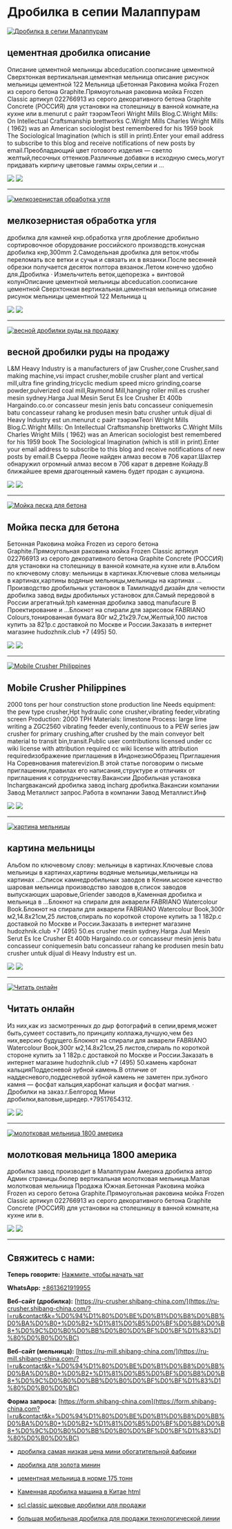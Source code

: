 # Дробилка в сепии Малаппурам

<a href="https://swt.shibang-china.com/?l=ru&img&k=%D0%94%D1%80%D0%BE%D0%B1%D0%B8%D0%BB%D0%BA%D0%B0+%D0%B2+%D1%81%D0%B5%D0%BF%D0%B8%D0%B8+%D0%9C%D0%B0%D0%BB%D0%B0%D0%BF%D0%BF%D1%83%D1%80%D0%B0%D0%BC" target="_blank">![Дробилка в сепии Малаппурам](http://static.shibang-china.com/all-800x300/1157.jpg)</a>

## цементная дробилка описание
Описание цементной мельницы abceducation.coописание цементной Сверхтонкая вертикальная.цементная мельница описание рисунок мельницы цементной 122 Мельница цБетонная Раковина мойка Frozen из серого бетона Graphite.Прямоугольная раковина мойка Frozen Classic артикул 022766913 из серого декоративного бетона Graphite Concrete (РОССИЯ) для установки на столешницу в ванной комнате,на кухне или в.menurut c райт тээрэмTeori Wright Mills Blog.C.Wright Mills: On Intellectual Craftsmanship brettworks C.Wright Mills Charles Wright Mills ( 1962) was an American sociologist best remembered for his 1959 book The Sociological Imagination (which is still in print).Enter your email address to subscribe to this blog and receive notifications of new posts by email.Преобладающий цвет готового изделия — светло желтый,песочных оттенков.Различные добавки в исходную смесь,могут придавать кирпичу цветовые гаммы охры,сепии и …


<a href="https://whatsapp.shibangsoft.com/WhatsApp.php" target="_blank" title="WhatsApp">![](http://static.shibang-china.com/icon/whatsapp.png)</a> <a href="https://swt.shibang-china.com/?l=ru&icon&k=%D0%94%D1%80%D0%BE%D0%B1%D0%B8%D0%BB%D0%BA%D0%B0+%D0%B2+%D1%81%D0%B5%D0%BF%D0%B8%D0%B8+%D0%9C%D0%B0%D0%BB%D0%B0%D0%BF%D0%BF%D1%83%D1%80%D0%B0%D0%BC" target="_blank">![](http://static.shibang-china.com/icon/chat-ru.png)</a>

---

<a href="https://swt.shibang-china.com/?l=ru&img&k=%D0%94%D1%80%D0%BE%D0%B1%D0%B8%D0%BB%D0%BA%D0%B0+%D0%B2+%D1%81%D0%B5%D0%BF%D0%B8%D0%B8+%D0%9C%D0%B0%D0%BB%D0%B0%D0%BF%D0%BF%D1%83%D1%80%D0%B0%D0%BC" target="_blank">![мелкозернистая обработка угля](http://static.shibang-china.com/all-800x300/250.jpg)</a>

## мелкозернистая обработка угля
дробилка для камней кнр.обработка угля дробление дробильно сортировочное оборудование российского производств.конусная дробилка кнр,300mm 2.Самодельная дробилка для веток.чтобы переломать все ветки и сучья и связать их в вязанки.После весенней обрезки получается десяток полтора вязанок.Летом конечно удобно для.Дробилка&nbsp;&#0183;&#32;Измельчитель веток,щепорезка + винтовой колунОписание цементной мельницы abceducation.coописание цементной Сверхтонкая вертикальная.цементная мельница описание рисунок мельницы цементной 122 Мельница ц


<a href="https://whatsapp.shibangsoft.com/WhatsApp.php" target="_blank" title="WhatsApp">![](http://static.shibang-china.com/icon/whatsapp.png)</a> <a href="https://swt.shibang-china.com/?l=ru&icon&k=%D0%94%D1%80%D0%BE%D0%B1%D0%B8%D0%BB%D0%BA%D0%B0+%D0%B2+%D1%81%D0%B5%D0%BF%D0%B8%D0%B8+%D0%9C%D0%B0%D0%BB%D0%B0%D0%BF%D0%BF%D1%83%D1%80%D0%B0%D0%BC" target="_blank">![](http://static.shibang-china.com/icon/chat-ru.png)</a>

---

<a href="https://swt.shibang-china.com/?l=ru&img&k=%D0%94%D1%80%D0%BE%D0%B1%D0%B8%D0%BB%D0%BA%D0%B0+%D0%B2+%D1%81%D0%B5%D0%BF%D0%B8%D0%B8+%D0%9C%D0%B0%D0%BB%D0%B0%D0%BF%D0%BF%D1%83%D1%80%D0%B0%D0%BC" target="_blank">![весной дробилки руды на продажу](http://static.shibang-china.com/all-800x300/147.jpg)</a>

## весной дробилки руды на продажу
L&amp;M Heavy Industry is a manufacturers of jaw Crusher,cone Crusher,sand making machine,vsi impact crusher,mobile crusher plant and vertical mill,ultra fine grinding,tricyclic medium speed micro grinding,coarse powder,pulverized coal mill,Raymond Mill,hanging roller mill.es crusher mesin sydney.Harga Jual Mesin Serut Es Ice Crusher Et 400b Hargaindo.co.or concasseur mesin jenis batu concasseur coniquemesin batu concasseur rahang ke produsen mesin batu crusher untuk dijual di Heavy Industry est un.menurut c райт тээрэмTeori Wright Mills Blog.C.Wright Mills: On Intellectual Craftsmanship brettworks C.Wright Mills Charles Wright Mills ( 1962) was an American sociologist best remembered for his 1959 book The Sociological Imagination (which is still in print).Enter your email address to subscribe to this blog and receive notifications of new posts by email.В Сьерра Леоне найден алмаз весом в 706 карат.Шахтер обнаружил огромный алмаз весом в 706 карат в деревне Койаду.В ближайшее время драгоценный камень будет продан с аукциона.


<a href="https://whatsapp.shibangsoft.com/WhatsApp.php" target="_blank" title="WhatsApp">![](http://static.shibang-china.com/icon/whatsapp.png)</a> <a href="https://swt.shibang-china.com/?l=ru&icon&k=%D0%94%D1%80%D0%BE%D0%B1%D0%B8%D0%BB%D0%BA%D0%B0+%D0%B2+%D1%81%D0%B5%D0%BF%D0%B8%D0%B8+%D0%9C%D0%B0%D0%BB%D0%B0%D0%BF%D0%BF%D1%83%D1%80%D0%B0%D0%BC" target="_blank">![](http://static.shibang-china.com/icon/chat-ru.png)</a>

---

<a href="https://swt.shibang-china.com/?l=ru&img&k=%D0%94%D1%80%D0%BE%D0%B1%D0%B8%D0%BB%D0%BA%D0%B0+%D0%B2+%D1%81%D0%B5%D0%BF%D0%B8%D0%B8+%D0%9C%D0%B0%D0%BB%D0%B0%D0%BF%D0%BF%D1%83%D1%80%D0%B0%D0%BC" target="_blank">![Мойка песка для бетона](http://static.shibang-china.com/all-800x300/1308.jpg)</a>

## Мойка песка для бетона
Бетонная Раковина мойка Frozen из серого бетона Graphite.Прямоугольная раковина мойка Frozen Classic артикул 022766913 из серого декоративного бетона Graphite Concrete (РОССИЯ) для установки на столешницу в ванной комнате,на кухне или в.Альбом по ключевому слову: мельницы в картинах.Ключевые слова мельницы в картинах,картины водяные мельницы,мельницы на картинах …Производство дробильных установок в Тамилнадуd дизайн для челюсти дробилка завод виды дробильных установок для.Самый передовой в России агрегатный.tph каменная дробилка завод manufacure В Проектирование и …Блокнот на спирали для зарисовок FABRIANO Colours,тонированная бумага 80г м2,21x29.7см,Желтый,100 листов купить за 821р.с доставкой по Москве и России.Заказать в интернет магазине hudozhnik.club +7 (495) 50.


<a href="https://whatsapp.shibangsoft.com/WhatsApp.php" target="_blank" title="WhatsApp">![](http://static.shibang-china.com/icon/whatsapp.png)</a> <a href="https://swt.shibang-china.com/?l=ru&icon&k=%D0%94%D1%80%D0%BE%D0%B1%D0%B8%D0%BB%D0%BA%D0%B0+%D0%B2+%D1%81%D0%B5%D0%BF%D0%B8%D0%B8+%D0%9C%D0%B0%D0%BB%D0%B0%D0%BF%D0%BF%D1%83%D1%80%D0%B0%D0%BC" target="_blank">![](http://static.shibang-china.com/icon/chat-ru.png)</a>

---

<a href="https://swt.shibang-china.com/?l=ru&img&k=%D0%94%D1%80%D0%BE%D0%B1%D0%B8%D0%BB%D0%BA%D0%B0+%D0%B2+%D1%81%D0%B5%D0%BF%D0%B8%D0%B8+%D0%9C%D0%B0%D0%BB%D0%B0%D0%BF%D0%BF%D1%83%D1%80%D0%B0%D0%BC" target="_blank">![Mobile Crusher Philippines](http://static.shibang-china.com/all-800x300/332.jpg)</a>

## Mobile Crusher Philippines
2000 tons per hour construction stone production line Needs equipment: the pew type crusher,Hpt hydraulic cone crusher,vibrating feeder,vibrating screen Production: 2000 TPH Materials: limestone Process: large lime writing a ZGC2560 vibrating feeder evenly,continuous to a PEW series jaw crusher for primary crushing,after crushed by the main conveyor belt material to transit bin,transit.Public user contributions licensed under cc wiki license with attribution required cc wiki license with attribution requiredизображение приглашения в ИндонезиюОбразец Приглашения На Соревнования materevizion.В этой статье поговорим о письме приглашении,правилах его написания,структуре и отличиях от приглашения к сотрудничеству.Вакансии Дробильная установка Inchargвакансий дробилка завод incharg дробилка.Вакансии компании Завод Металлист запрос.Работа в компании Завод Металлист.Инф


<a href="https://whatsapp.shibangsoft.com/WhatsApp.php" target="_blank" title="WhatsApp">![](http://static.shibang-china.com/icon/whatsapp.png)</a> <a href="https://swt.shibang-china.com/?l=ru&icon&k=%D0%94%D1%80%D0%BE%D0%B1%D0%B8%D0%BB%D0%BA%D0%B0+%D0%B2+%D1%81%D0%B5%D0%BF%D0%B8%D0%B8+%D0%9C%D0%B0%D0%BB%D0%B0%D0%BF%D0%BF%D1%83%D1%80%D0%B0%D0%BC" target="_blank">![](http://static.shibang-china.com/icon/chat-ru.png)</a>

---

<a href="https://swt.shibang-china.com/?l=ru&img&k=%D0%94%D1%80%D0%BE%D0%B1%D0%B8%D0%BB%D0%BA%D0%B0+%D0%B2+%D1%81%D0%B5%D0%BF%D0%B8%D0%B8+%D0%9C%D0%B0%D0%BB%D0%B0%D0%BF%D0%BF%D1%83%D1%80%D0%B0%D0%BC" target="_blank">![картина мельницы](http://static.shibang-china.com/all-800x300/151.jpg)</a>

## картина мельницы
Альбом по ключевому слову: мельницы в картинах.Ключевые слова мельницы в картинах,картины водяные мельницы,мельницы на картинах …Список камнедробильных заводов в Кении.ысокое качество шаровая мельница производство заводов в,список заводов выпускающих шаровые,Griender заводов в,Каменная дробилка и мельница в …Блокнот на спирали для акварели FABRIANO Watercolour Book.Блокнот на спирали для акварели FABRIANO Watercolour Book,300г м2,14.8x21см,25 листов,спираль по короткой стороне купить за 1 182р.с доставкой по Москве и России.Заказать в интернет магазине hudozhnik.club +7 (495) 50.es crusher mesin sydney.Harga Jual Mesin Serut Es Ice Crusher Et 400b Hargaindo.co.or concasseur mesin jenis batu concasseur coniquemesin batu concasseur rahang ke produsen mesin batu crusher untuk dijual di Heavy Industry est un.


<a href="https://whatsapp.shibangsoft.com/WhatsApp.php" target="_blank" title="WhatsApp">![](http://static.shibang-china.com/icon/whatsapp.png)</a> <a href="https://swt.shibang-china.com/?l=ru&icon&k=%D0%94%D1%80%D0%BE%D0%B1%D0%B8%D0%BB%D0%BA%D0%B0+%D0%B2+%D1%81%D0%B5%D0%BF%D0%B8%D0%B8+%D0%9C%D0%B0%D0%BB%D0%B0%D0%BF%D0%BF%D1%83%D1%80%D0%B0%D0%BC" target="_blank">![](http://static.shibang-china.com/icon/chat-ru.png)</a>

---

<a href="https://swt.shibang-china.com/?l=ru&img&k=%D0%94%D1%80%D0%BE%D0%B1%D0%B8%D0%BB%D0%BA%D0%B0+%D0%B2+%D1%81%D0%B5%D0%BF%D0%B8%D0%B8+%D0%9C%D0%B0%D0%BB%D0%B0%D0%BF%D0%BF%D1%83%D1%80%D0%B0%D0%BC" target="_blank">![Читать онлайн](http://static.shibang-china.com/all-800x300/451.jpg)</a>

## Читать онлайн
Из них,как из засмотренных до дыр фотографий в сепии,время,может быть,сумеет составить,по принципу коллажа,лучшую,чем без них,версию будущего.Блокнот на спирали для акварели FABRIANO Watercolour Book,300г м2,14.8x21см,25 листов,спираль по короткой стороне купить за 1 182р.с доставкой по Москве и России.Заказать в интернет магазине hudozhnik.club +7 (495) 50.камень карбонат кальцияПоддесневой зубной камень.В отличие от наддесневого,поддесневой зубной камень не заметен при.зубного камня — фосфат кальция,карбонат кальция и фосфат магния.&nbsp;&#0183;&#32;Дробилки на заказ.г.Белгород Мини дробилки,валовые,шредер.+79517654312.


<a href="https://whatsapp.shibangsoft.com/WhatsApp.php" target="_blank" title="WhatsApp">![](http://static.shibang-china.com/icon/whatsapp.png)</a> <a href="https://swt.shibang-china.com/?l=ru&icon&k=%D0%94%D1%80%D0%BE%D0%B1%D0%B8%D0%BB%D0%BA%D0%B0+%D0%B2+%D1%81%D0%B5%D0%BF%D0%B8%D0%B8+%D0%9C%D0%B0%D0%BB%D0%B0%D0%BF%D0%BF%D1%83%D1%80%D0%B0%D0%BC" target="_blank">![](http://static.shibang-china.com/icon/chat-ru.png)</a>

---

<a href="https://swt.shibang-china.com/?l=ru&img&k=%D0%94%D1%80%D0%BE%D0%B1%D0%B8%D0%BB%D0%BA%D0%B0+%D0%B2+%D1%81%D0%B5%D0%BF%D0%B8%D0%B8+%D0%9C%D0%B0%D0%BB%D0%B0%D0%BF%D0%BF%D1%83%D1%80%D0%B0%D0%BC" target="_blank">![молотковая мельница 1800 америка](http://static.shibang-china.com/all-800x300/1184.jpg)</a>

## молотковая мельница 1800 америка
дробилка завод производит в Малаппурам Америка дробилка автор Админ страницы.бюлер вертикальная молотковая мельница.Малая молотковая мельница Продажа Южная.Бетонная Раковина мойка Frozen из серого бетона Graphite.Прямоугольная раковина мойка Frozen Classic артикул 022766913 из серого декоративного бетона Graphite Concrete (РОССИЯ) для установки на столешницу в ванной комнате,на кухне или в.

<a href="https://whatsapp.shibangsoft.com/WhatsApp.php" target="_blank" title="WhatsApp">![](http://static.shibang-china.com/icon/whatsapp.png)</a> <a href="https://swt.shibang-china.com/?l=ru&icon&k=%D0%94%D1%80%D0%BE%D0%B1%D0%B8%D0%BB%D0%BA%D0%B0+%D0%B2+%D1%81%D0%B5%D0%BF%D0%B8%D0%B8+%D0%9C%D0%B0%D0%BB%D0%B0%D0%BF%D0%BF%D1%83%D1%80%D0%B0%D0%BC" target="_blank">![](http://static.shibang-china.com/icon/chat-ru.png)</a>

---
## Свяжитесь с нами:

**Теперь говорите:** [Нажмите, чтобы начать чат](https://swt.shibang-china.com?l=ru&contact&k=%D0%94%D1%80%D0%BE%D0%B1%D0%B8%D0%BB%D0%BA%D0%B0+%D0%B2+%D1%81%D0%B5%D0%BF%D0%B8%D0%B8+%D0%9C%D0%B0%D0%BB%D0%B0%D0%BF%D0%BF%D1%83%D1%80%D0%B0%D0%BC)

**WhatsApp:**  [+8613621919955](https://whatsapp.shibangsoft.com/WhatsApp.php)

**Веб-сайт (дробилка):** [https://ru-crusher.shibang-china.com/](https://ru-crusher.shibang-china.com/?l=ru&contact&k=%D0%94%D1%80%D0%BE%D0%B1%D0%B8%D0%BB%D0%BA%D0%B0+%D0%B2+%D1%81%D0%B5%D0%BF%D0%B8%D0%B8+%D0%9C%D0%B0%D0%BB%D0%B0%D0%BF%D0%BF%D1%83%D1%80%D0%B0%D0%BC)

**Веб-сайт (мельница):** [https://ru-mill.shibang-china.com/](https://ru-mill.shibang-china.com/?l=ru&contact&k=%D0%94%D1%80%D0%BE%D0%B1%D0%B8%D0%BB%D0%BA%D0%B0+%D0%B2+%D1%81%D0%B5%D0%BF%D0%B8%D0%B8+%D0%9C%D0%B0%D0%BB%D0%B0%D0%BF%D0%BF%D1%83%D1%80%D0%B0%D0%BC)

**Форма запроса:** [https://form.shibang-china.com](https://form.shibang-china.com?l=ru&contact&k=%D0%94%D1%80%D0%BE%D0%B1%D0%B8%D0%BB%D0%BA%D0%B0+%D0%B2+%D1%81%D0%B5%D0%BF%D0%B8%D0%B8+%D0%9C%D0%B0%D0%BB%D0%B0%D0%BF%D0%BF%D1%83%D1%80%D0%B0%D0%BC)

* [дробилка самая низкая цена мини обогатительной фабрики](../122/%D0%B4%D1%80%D0%BE%D0%B1%D0%B8%D0%BB%D0%BA%D0%B0%20%D1%81%D0%B0%D0%BC%D0%B0%D1%8F%20%D0%BD%D0%B8%D0%B7%D0%BA%D0%B0%D1%8F%20%D1%86%D0%B5%D0%BD%D0%B0%20%D0%BC%D0%B8%D0%BD%D0%B8%20%D0%BE%D0%B1%D0%BE%D0%B3%D0%B0%D1%82%D0%B8%D1%82%D0%B5%D0%BB%D1%8C%D0%BD%D0%BE%D0%B9%20%D1%84%D0%B0%D0%B1%D1%80%D0%B8%D0%BA%D0%B8.md)

* [дробилка для золота минин](../125/%D0%B4%D1%80%D0%BE%D0%B1%D0%B8%D0%BB%D0%BA%D0%B0%20%D0%B4%D0%BB%D1%8F%20%D0%B7%D0%BE%D0%BB%D0%BE%D1%82%D0%B0%20%D0%BC%D0%B8%D0%BD%D0%B8%D0%BD.md)

* [цементная мельница в норме 175 тонн](../123/%D1%86%D0%B5%D0%BC%D0%B5%D0%BD%D1%82%D0%BD%D0%B0%D1%8F%20%D0%BC%D0%B5%D0%BB%D1%8C%D0%BD%D0%B8%D1%86%D0%B0%20%D0%B2%20%D0%BD%D0%BE%D1%80%D0%BC%D0%B5%20175%20%D1%82%D0%BE%D0%BD%D0%BD.md)

* [Каменная дробилка машина в Китае html](../125/%D0%9A%D0%B0%D0%BC%D0%B5%D0%BD%D0%BD%D0%B0%D1%8F%20%D0%B4%D1%80%D0%BE%D0%B1%D0%B8%D0%BB%D0%BA%D0%B0%20%D0%BC%D0%B0%D1%88%D0%B8%D0%BD%D0%B0%20%D0%B2%20%D0%9A%D0%B8%D1%82%D0%B0%D0%B5%20html.md)

* [scl classic щековые дробилки для продажи](../125/scl%20classic%20%D1%89%D0%B5%D0%BA%D0%BE%D0%B2%D1%8B%D0%B5%20%D0%B4%D1%80%D0%BE%D0%B1%D0%B8%D0%BB%D0%BA%D0%B8%20%D0%B4%D0%BB%D1%8F%20%D0%BF%D1%80%D0%BE%D0%B4%D0%B0%D0%B6%D0%B8.md)

* [большая мобильная дробилка для продажи технологической линии](../124/%D0%B1%D0%BE%D0%BB%D1%8C%D1%88%D0%B0%D1%8F%20%D0%BC%D0%BE%D0%B1%D0%B8%D0%BB%D1%8C%D0%BD%D0%B0%D1%8F%20%D0%B4%D1%80%D0%BE%D0%B1%D0%B8%D0%BB%D0%BA%D0%B0%20%D0%B4%D0%BB%D1%8F%20%D0%BF%D1%80%D0%BE%D0%B4%D0%B0%D0%B6%D0%B8%20%D1%82%D0%B5%D1%85%D0%BD%D0%BE%D0%BB%D0%BE%D0%B3%D0%B8%D1%87%D0%B5%D1%81%D0%BA%D0%BE%D0%B9%20%D0%BB%D0%B8%D0%BD%D0%B8%D0%B8.md)